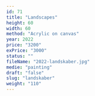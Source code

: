 ```yaml
---
id: 71
title: "Landscapes"
height: 60
width: 60
method: "Acrylic on canvas"
year: 2022
price: "3200"
exPrice: "3000"
status: ""
fileName: "2022-landskaber.jpg"
medie: "painting"
draft: "false"
slug: "landskaber"
weight: "110"
---
```

